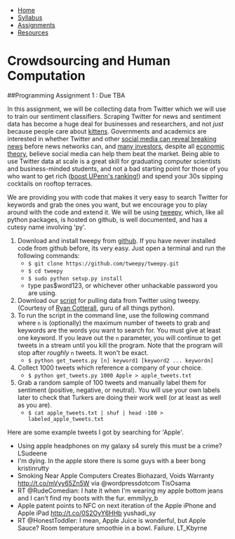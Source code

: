 <ul id="ProjectSubmenu">
    <li><a class="home" href="../index.html" title="Home">Home</a></li>
    <li><a class="syllabus" href="../syllabus.html" title="Syllabus">Syllabus</a></li>
    <li><a class="assignments" href="../assignments.html" title="Assignments">Assignments</a></li>
    <li><a class="resources" href="../resources.html" title="Resources">Resources</a></li>
</ul>

<link rel="stylesheet" type="text/css" href="../stylesheet.css" />

# Crowdsourcing and Human Computation

##Programming Assignment 1 : Due TBA 

In this assignment, we will be collecting data from Twitter which we will use to train our sentiment classifiers. Scraping Twitter for news and sentiment data has become a huge deal for businesses and researchers, and not *just* because people care about [kittens](https://twitter.com/CatsPorn/status/367992670745927680/photo/1). Governments and academics are interested in whether Twitter and other [social media can reveal breaking news](http://homepages.inf.ed.ac.uk/miles/papers/short-breaking.pdf) before news networks can, and [many investors](http://www.sntmnt.com/), despite all [economic theory](http://en.wikipedia.org/wiki/Efficient_market_hypothesis), believe social media can help them beat the market. Being able to use Twitter data at scale is a great skill for graduating computer scientists and business-minded students, and not a bad starting point for those of you who want to get rich ([boost UPenn's ranking!](http://www.forbes.com/2008/05/19/billionaires-harvard-education-biz-billies-cx_af_0519billieu_slide_4.html)) and spend your 30s sipping cocktails on rooftop terraces.

We are providing you with code that makes it very easy to search Twitter for keywords and grab the ones you want, but we encourage you to play around with the code and extend it. We will be using [tweepy](http://pythonhosted.org/tweepy/html/index.html), which, like all python packages, is hosted on github, is well documented, and has a cutesy name involving 'py'. 	

<ol>
<li> Download and install tweepy from <a href="https://github.com/tweepy/tweepy">github</a>. If you have never installed code from github before, its very easy. Just open a terminal and run the following commands:

<ul>
<li><code>$ git clone https://github.com/tweepy/tweepy.git</code>
<li><code>$ cd tweepy</code>
<li><code>$ sudo python setup.py install</code>
<li>type pas$word123, or whichever other unhackable password you are using.
</ul>

<li> Download our <a href="downloads/get_tweets.py">script</a> for pulling data from Twitter using tweepy. (Courtesy of <a href="https://github.com/ryancotterell">Ryan Cotterall</a>, guru of all things python).

<li> To run the script in the command line, use the following command where <code>n</code> is (optionally) the maximum number of tweets to grab and keywords are the words you want to search for. You must give at least one keyword. If you leave out the <code>n</code> parameter, you will continue to get tweets in a stream until you kill the program. Note that the program will stop after <i>roughly</i> <code>n</code> tweets. It won't be exact.
<ul>
<li><code>$ python get_tweets.py [n] keyword1 [keyword2 ... keywordn]</code></li>
</ul>


<li> Collect 1000 tweets which reference a company of your choice.

<ul>
<li><code>$ python get_tweets.py 1000 Apple > apple_tweets.txt </code></li>
</ul>

<li> Grab a random sample of 100 tweets and manually label them for sentiment (positive, negative, or neutral). You will use your own labels later to check that Turkers are doing their work well (or at least as well as you are).
<ul>
<li><code>$ cat apple_tweets.txt | shuf | head -100 > labeled_apple_tweets.txt </code></li>
</ul>
</ol>

Here are some example tweets I got by searching for 'Apple'. 

- Using apple headphones on my galaxy s4 surely this must be a crime?     LSudeene
- I'm dying. In the apple store there is some guys with a beer bong       kristinrutty
- Smoking Near Apple Computers Creates Biohazard, Voids Warranty http://t.co/mVyy65Zn5W via @wordpressdotcom      TisOsama
- RT @RudeComedian: I hate it when I'm wearing my apple bottom jeans and I can't find my boots with the fur.      emmilyy_b
- Apple patent points to NFC on next iteration of the Apple iPhone and Apple iPad http://t.co/0S2OyY6HHb  yushadi_sy
- RT @HonestToddler: I mean, Apple Juice is wonderful, but Apple Sauce? Room temperature smoothie in a bowl. Failure.	LT_Kbyrne




